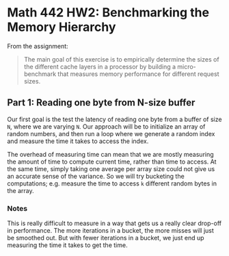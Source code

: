 # Math 442 HW2: Benchmarking the Memory Hierarchy

From the assignment:

> The main goal of this exercise is to empirically determine the sizes of the
> different cache layers in a processor by building a micro-benchmark that
> measures memory performance for different request sizes.

## Part 1: Reading one byte from N-size buffer

Our first goal is the test the latency of reading one byte from a buffer of
size `N`, where we are varying `N`. Our approach will be to initialize an array
of random numbers, and then run a loop where we generate a random index and
measure the time it takes to access the index.

The overhead of measuring time can mean that we are mostly measuring the amount
of time to compute current time, rather than time to access. At the same time,
simply taking one average per array size could not give us an accurate sense of
the variance. So we will try bucketing the computations; e.g. measure the time
to access `k` different random bytes in the array.



### Notes

This is really difficult to measure in a way that gets us a really clear
drop-off in performance. The more iterations in a bucket, the more misses will
just be smoothed out. But with fewer iterations in a bucket, we just end up
measuring the time it takes to get the time.
